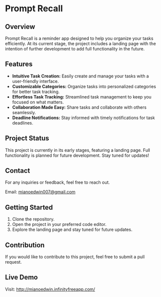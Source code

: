 # Prompt Recall

## Overview

Prompt Recall is a reminder app designed to help you organize your tasks efficiently. At its current stage, the project includes a landing page with the intention of further development to add full functionality in the future.


## Features

- **Intuitive Task Creation:** Easily create and manage your tasks with a user-friendly interface.
- **Customizable Categories:** Organize tasks into personalized categories for better task tracking.
- **Effortless Task Tracking:** Streamlined task management to keep you focused on what matters.
- **Collaboration Made Easy:** Share tasks and collaborate with others seamlessly.
- **Deadline Notifications:** Stay informed with timely notifications for task deadlines.

## Project Status

This project is currently in its early stages, featuring a landing page. Full functionality is planned for future development. Stay tuned for updates!

## Contact

For any inquiries or feedback, feel free to reach out.

Email: mianoedwin007@gmail.com

## Getting Started

1. Clone the repository.
2. Open the project in your preferred code editor.
3. Explore the landing page and stay tuned for future updates.

## Contribution

If you would like to contribute to this project, feel free to submit a pull request.

## Live Demo
Visit: http://mianoedwin.infinityfreeapp.com/
